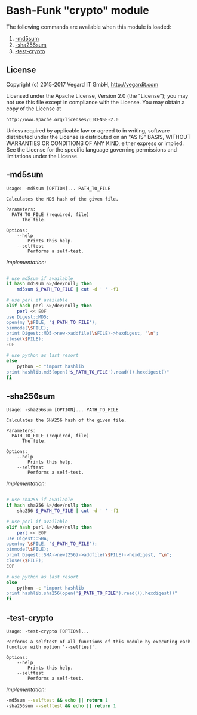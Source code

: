 # Bash-Funk "crypto" module

[//]: # (THIS FILE IS GENERATED BY BASH-FUNK GENERATOR)

The following commands are available when this module is loaded:

1. [-md5sum](#-md5sum)
1. [-sha256sum](#-sha256sum)
1. [-test-crypto](#-test-crypto)


## <a name="license"></a>License

Copyright (c) 2015-2017 Vegard IT GmbH, http://vegardit.com

Licensed under the Apache License, Version 2.0 (the "License");
you may not use this file except in compliance with the License.
You may obtain a copy of the License at

    http://www.apache.org/licenses/LICENSE-2.0

Unless required by applicable law or agreed to in writing, software
distributed under the License is distributed on an "AS IS" BASIS,
WITHOUT WARRANTIES OR CONDITIONS OF ANY KIND, either express or implied.
See the License for the specific language governing permissions and
limitations under the License.


## <a name="-md5sum"></a>-md5sum

```
Usage: -md5sum [OPTION]... PATH_TO_FILE

Calculates the MD5 hash of the given file.

Parameters:
  PATH_TO_FILE (required, file)
      The file.

Options:
    --help 
        Prints this help.
    --selftest 
        Performs a self-test.
```

*Implementation:*
```bash

# use md5sum if available
if hash md5sum &>/dev/null; then
    md5sum $_PATH_TO_FILE | cut -d ' ' -f1

# use perl if available
elif hash perl &>/dev/null; then
    perl << EOF
use Digest::MD5;
open(my \$FILE, '$_PATH_TO_FILE');
binmode(\$FILE);
print Digest::MD5->new->addfile(\$FILE)->hexdigest, "\n";
close(\$FILE);
EOF

# use python as last resort
else
    python -c "import hashlib
print hashlib.md5(open('$_PATH_TO_FILE').read()).hexdigest()"
fi
```


## <a name="-sha256sum"></a>-sha256sum

```
Usage: -sha256sum [OPTION]... PATH_TO_FILE

Calculates the SHA256 hash of the given file.

Parameters:
  PATH_TO_FILE (required, file)
      The file.

Options:
    --help 
        Prints this help.
    --selftest 
        Performs a self-test.
```

*Implementation:*
```bash

# use sha256 if available
if hash sha256 &>/dev/null; then
    sha256 $_PATH_TO_FILE | cut -d ' ' -f1

# use perl if available
elif hash perl &>/dev/null; then
    perl << EOF
use Digest::SHA;
open(my \$FILE, '$_PATH_TO_FILE');
binmode(\$FILE);
print Digest::SHA->new(256)->addfile(\$FILE)->hexdigest, "\n";
close(\$FILE);
EOF

# use python as last resort
else
    python -c "import hashlib
print hashlib.sha256(open('$_PATH_TO_FILE').read()).hexdigest()"
fi
```


## <a name="-test-crypto"></a>-test-crypto

```
Usage: -test-crypto [OPTION]...

Performs a selftest of all functions of this module by executing each function with option '--selftest'.

Options:
    --help 
        Prints this help.
    --selftest 
        Performs a self-test.
```

*Implementation:*
```bash
-md5sum --selftest && echo || return 1
-sha256sum --selftest && echo || return 1
```
